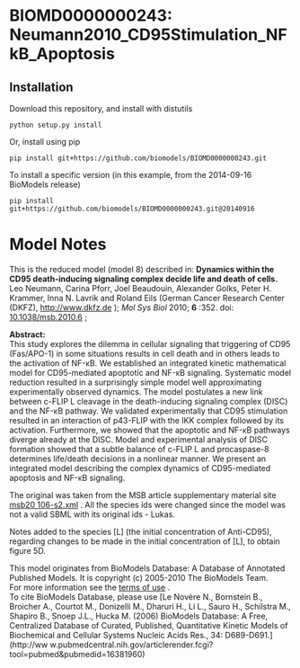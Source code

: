 # BIOMD0000000243: Neumann2010_CD95Stimulation_NFkB_Apoptosis

## Installation

Download this repository, and install with distutils

`python setup.py install`

Or, install using pip

`pip install git+https://github.com/biomodels/BIOMD0000000243.git`

To install a specific version (in this example, from the 2014-09-16 BioModels release)

`pip install git+https://github.com/biomodels/BIOMD0000000243.git@20140916`


# Model Notes


This is the reduced model (model 8) described in: **Dynamics within the CD95
death-inducing signaling complex decide life and death of cells.**  
Leo Neumann, Carina Pforr, Joel Beaudouin, Alexander Golks, Peter H. Krammer,
Inna N. Lavrik and Roland Eils (German Cancer Research Center (DKFZ),
<http://www.dkfz.de> ); _Mol Sys Biol_ 2010; **6** :352. doi:
[10.1038/msb.2010.6](http://dx.doi.org/10.1038/msb.2010.6) ;

**Abstract:**   
This study explores the dilemma in cellular signaling that triggering of CD95
(Fas/APO-1) in some situations results in cell death and in others leads to
the activation of NF-κB. We established an integrated kinetic mathematical
model for CD95-mediated apoptotic and NF-κB signaling. Systematic model
reduction resulted in a surprisingly simple model well approximating
experimentally observed dynamics. The model postulates a new link between
c-FLIP L cleavage in the death-inducing signaling complex (DISC) and the NF-κB
pathway. We validated experimentally that CD95 stimulation resulted in an
interaction of p43-FLIP with the IKK complex followed by its activation.
Furthermore, we showed that the apoptotic and NF-κB pathways diverge already
at the DISC. Model and experimental analysis of DISC formation showed that a
subtle balance of c-FLIP L and procaspase-8 determines life/death decisions in
a nonlinear manner. We present an integrated model describing the complex
dynamics of CD95-mediated apoptosis and NF-κB signaling.

The original was taken from the MSB article supplementary material site [msb20
106-s2.xml](http://www.nature.com/msb/journal/v6/n1/suppinfo/msb20106_S1.html)
. All the species ids were changed since the model was not a valid SBML with
its original ids - Lukas.

Notes added to the species [L] (the initial concentration of Anti-CD95),
regarding changes to be made in the initial concentration of [L], to obtain
figure 5D.

This model originates from BioModels Database: A Database of Annotated
Published Models. It is copyright (c) 2005-2010 The BioModels Team.  
For more information see the [terms of
use](http://www.ebi.ac.uk/biomodels/legal.html) .  
To cite BioModels Database, please use [Le Novère N., Bornstein B., Broicher
A., Courtot M., Donizelli M., Dharuri H., Li L., Sauro H., Schilstra M.,
Shapiro B., Snoep J.L., Hucka M. (2006) BioModels Database: A Free,
Centralized Database of Curated, Published, Quantitative Kinetic Models of
Biochemical and Cellular Systems Nucleic Acids Res., 34: D689-D691.](http://ww
w.pubmedcentral.nih.gov/articlerender.fcgi?tool=pubmed&pubmedid=16381960)


